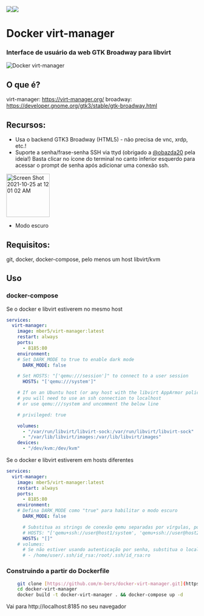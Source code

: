 [![](https://github.com/m-bers/docker-virt-manager/workflows/docker%20build/badge.svg)](https://github.com/m-bers/docker-virt-manager/actions/workflows/deploy.yml)[![](https://img.shields.io/docker/pulls/mber5/virt-manager)](https://hub.docker.com/r/mber5/virt-manager)
# Docker virt-manager
### Interface de usuário da web GTK Broadway para libvirt
![Docker virt-manager](docker-virt-manager.gif)

## O que é?
virt-manager: https://virt-manager.org/
broadway: https://developer.gnome.org/gtk3/stable/gtk-broadway.html

## Recursos:
* Usa o backend GTK3 Broadway (HTML5) - não precisa de vnc, xrdp, etc.!
* Suporte a senha/frase-senha SSH via ttyd (obrigado a [@obazda20](https://github.com/obazda20/docker-virt-manager) pela ideia!) Basta clicar no ícone do terminal no canto inferior esquerdo para acessar o prompt de senha após adicionar uma conexão ssh.
<img width="114" alt="Screen Shot 2021-10-25 at 12 01 02 AM" src="https://user-images.githubusercontent.com/4750774/138649110-73c097cc-b054-424c-8fa0-d0c23540b499.png">

* Modo escuro

## Requisitos:
git, docker, docker-compose, pelo menos um host libvirt/kvm

## Uso

### docker-compose

Se o docker e libvirt estiverem no mesmo host
```yaml
services: 
  virt-manager:
    image: mber5/virt-manager:latest
    restart: always
    ports:
      - 8185:80
    environment:
    # Set DARK_MODE to true to enable dark mode
      DARK_MODE: false

    # Set HOSTS: "['qemu:///session']" to connect to a user session
      HOSTS: "['qemu:///system']"

    # If on an Ubuntu host (or any host with the libvirt AppArmor policy,
    # you will need to use an ssh connection to localhost
    # or use qemu:///system and uncomment the below line

    # privileged: true

    volumes:
      - "/var/run/libvirt/libvirt-sock:/var/run/libvirt/libvirt-sock"
      - "/var/lib/libvirt/images:/var/lib/libvirt/images"
    devices:
      - "/dev/kvm:/dev/kvm"
```
Se o docker e libvirt estiverem em hosts diferentes
```yaml
services: 
  virt-manager:
    image: mber5/virt-manager:latest
    restart: always
    ports:
      - 8185:80
    environment:
    # Defina DARK_MODE como "true" para habilitar o modo escuro
      DARK_MODE: false

      # Substitua as strings de conexão qemu separadas por vírgulas, por exemplo:
      # HOSTS: "['qemu+ssh://user@host1/system', 'qemu+ssh://user@host2/system']"
      HOSTS: "[]"
    # volumes:
      # Se não estiver usando autenticação por senha, substitua o local da chave privada ssh, por exemplo:
      # - /home/user/.ssh/id_rsa:/root/.ssh/id_rsa:ro
```
### Construindo a partir do Dockerfile
```bash
    git clone [https://github.com/m-bers/docker-virt-manager.git](https://github.com/francisco000000000/docker-virt-manager-.git)
    cd docker-virt-manager
    docker build -t docker-virt-manager . && docker-compose up -d
```
Vai para http://localhost:8185 no seu navegador
